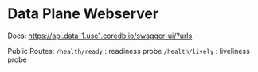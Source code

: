 # Data Plane Webserver

Docs:
    https://api.data-1.use1.coredb.io/swagger-ui/?urls

Public Routes:
    `/health/ready` : readiness probe
    `/health/lively` : liveliness probe
